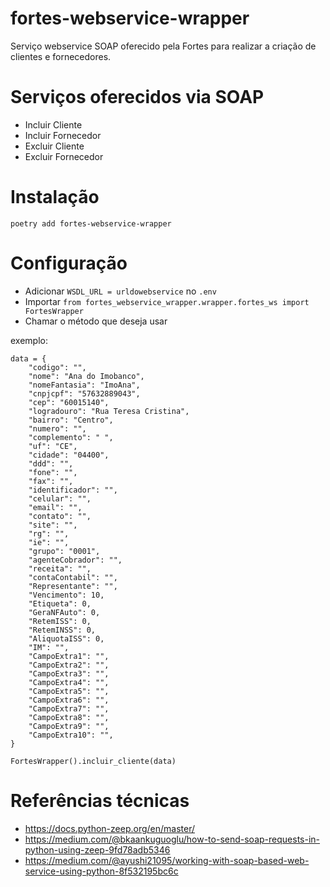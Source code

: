 # fortes-webservice-wrapper
Serviço webservice SOAP oferecido pela Fortes para
realizar a criação de clientes e fornecedores.

# Serviços oferecidos via SOAP
- Incluir Cliente
- Incluir Fornecedor
- Excluir Cliente
- Excluir Fornecedor

# Instalação

```angular2html
poetry add fortes-webservice-wrapper
```

# Configuração
- Adicionar `WSDL_URL = urldowebservice` no `.env`
- Importar `from fortes_webservice_wrapper.wrapper.fortes_ws import FortesWrapper`
- Chamar o método que deseja usar

exemplo:
```angular2html
data = {
    "codigo": "",
    "nome": "Ana do Imobanco",
    "nomeFantasia": "ImoAna",
    "cnpjcpf": "57632889043",
    "cep": "60015140",
    "logradouro": "Rua Teresa Cristina",
    "bairro": "Centro",
    "numero": "",
    "complemento": " ",
    "uf": "CE",
    "cidade": "04400",
    "ddd": "",
    "fone": "",
    "fax": "",
    "identificador": "",
    "celular": "",
    "email": "",
    "contato": "",
    "site": "",
    "rg": "",
    "ie": "",
    "grupo": "0001",
    "agenteCobrador": "",
    "receita": "",
    "contaContabil": "",
    "Representante": "",
    "Vencimento": 10,
    "Etiqueta": 0,
    "GeraNFAuto": 0,
    "RetemISS": 0,
    "RetemINSS": 0,
    "AliquotaISS": 0,
    "IM": "",
    "CampoExtra1": "",
    "CampoExtra2": "",
    "CampoExtra3": "",
    "CampoExtra4": "",
    "CampoExtra5": "",
    "CampoExtra6": "",
    "CampoExtra7": "",
    "CampoExtra8": "",
    "CampoExtra9": "",
    "CampoExtra10": "",
}

FortesWrapper().incluir_cliente(data)
```

# Referências técnicas
- https://docs.python-zeep.org/en/master/
- https://medium.com/@bkaankuguoglu/how-to-send-soap-requests-in-python-using-zeep-9fd78adb5346
- https://medium.com/@ayushi21095/working-with-soap-based-web-service-using-python-8f532195bc6c